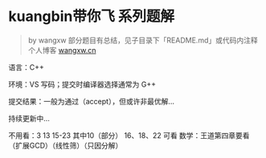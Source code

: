 # kuangbin带你飞 系列题解

> by wangxw
> 部分题目有总结，见子目录下「README.md」或代码内注释
> 个人博客 [wangxw.cn](https://wangxw.cn)

语言：C++

环境：VS 写码；提交时编译器选择通常为 G++

提交结果：一般为通过（accept），但或许非最优解...

持续更新中...

不用看：3 13  15-23   其中10（部分） 16、18、22 可看
数学：王道第四章要看（扩展GCD）（线性筛）（只因分解）
